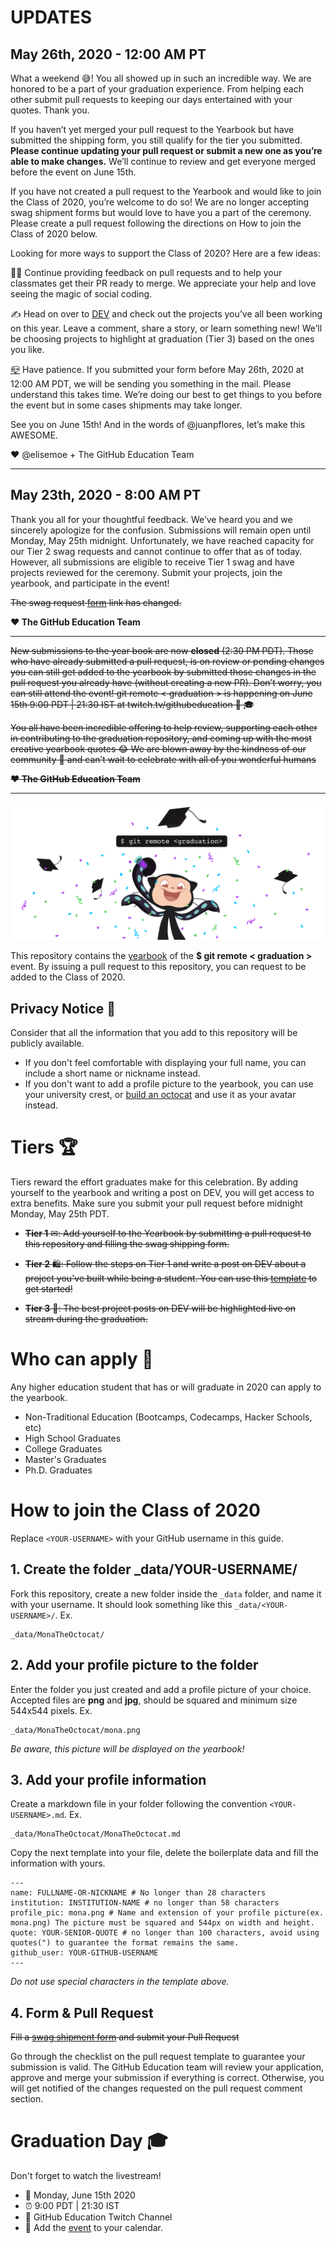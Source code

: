 # UPDATES
## May 26th, 2020 - 12:00 AM PT

What a weekend 😅! You all showed up in such an incredible way. We are honored to be a part of your graduation experience. From helping each other submit pull requests to keeping our days entertained with your quotes. Thank you.

If you haven’t yet merged your pull request to the Yearbook but have submitted the shipping form, you still qualify for the tier you submitted. **Please continue updating your pull request or submit a new one as you’re able to make changes.** We’ll continue to review and get everyone merged before the event on June 15th. 

If you have not created a pull request to the Yearbook and would like to join the Class of 2020, you’re welcome to do so! We are no longer accepting swag shipment forms but would love to have you a part of the ceremony. Please create a pull request following the directions on How to join the Class of 2020 below. 

Looking for more ways to support the Class of 2020? Here are a few ideas:

👩‍💻 Continue providing feedback on pull requests and to help your classmates get their PR ready to merge. We appreciate your help and love seeing the magic of social coding.

✍️ Head on over to [DEV](https://dev.to/t/octograd2020) and check out the projects you’ve all been working on this year. Leave a comment, share a story, or learn something new! We’ll be choosing projects to highlight at graduation (Tier 3) based on the ones you like.

[📪](https://emojipedia.org/closed-mailbox-with-lowered-flag/) Have patience. If you submitted your form before May 26th, 2020 at 12:00 AM PDT, we will be sending you something in the mail. Please understand this takes time. We’re doing our best to get things to you before the event but in some cases shipments may take longer. 

See you on June 15th! And in the words of @juanpflores, let’s make this AWESOME. 

❤️ @elisemoe + The GitHub Education Team

---

## May 23th, 2020 - 8:00 AM PT

Thank you all for your thoughtful feedback. We’ve heard you and we sincerely apologize for the confusion. Submissions will remain open until Monday, May 25th midnight.  Unfortunately, we have reached capacity for our Tier 2 swag requests and cannot continue to offer that as of today.  However, all submissions are eligible to receive Tier 1 swag and have projects reviewed for the ceremony. Submit your projects, join the yearbook, and participate in the event! 

~~The swag request [form](https://airtable.com/shrmuHxu38ZariKJi) link has changed.~~

**❤️ The GitHub Education Team**

---
~~New submissions to the year book are now **closed** (2:30 PM PDT). Those who have already submitted a pull request, is on review or pending changes you can still get added to the yearbook by submitted those changes in the pull request you already have (without creating a new PR). Don’t worry, you can still attend the event! git remote < graduation > is happening on June 15th 9:00 PDT | 21:30 IST at twitch.tv/githubeducation  🥳 🎓~~

~~You all have been incredible offering to help review, supporting each other in contributing to the graduation repository, and coming up with the most creative yearbook quotes 😂 We are blown away by the kindness of our community 🙌 and can’t wait to celebrate with all of you wonderful humans~~

~~**❤️ The GitHub Education Team**~~

---

![Graduation Mona](assets/card-min.png)

This repository contains the [yearbook](https://education.github.com/graduation/yearbook) of the **$ git remote < graduation >** event. By issuing a pull request to this repository, you can request to be added to the Class of 2020. 


## Privacy Notice 👀
Consider that all the information that you add to this repository will be publicly available.

- If you don't feel comfortable with displaying your full name, you can include a short name or nickname instead.
- If you don't want to add a profile picture to the yearbook, you can use your university crest, or [build an octocat](https://myoctocat.com/build-your-octocat/) and use it as your avatar instead. 


# Tiers 🏆

Tiers reward the effort graduates make for this celebration. By adding yourself to the yearbook and writing a post on DEV, you will get access to extra benefits. Make sure you submit your pull request before midnight Monday, May 25th PDT.


- ~~**Tier 1** ✉: Add yourself to the Yearbook by submitting a pull request to this repository and filling the swag shipping form.~~

- ~~**Tier 2** 🛍: Follow the steps on Tier 1 and write a post on DEV about a project you've built while being a student. You can use this [template](https://dev.to/new/octograd2020) to get started!~~
- ~~**Tier 3** 🏅: The best project posts on DEV will be highlighted live on stream during the graduation.~~

# Who can apply 📝
Any higher education student that has or will graduate in 2020 can apply to the yearbook.

- Non-Traditional Education (Bootcamps, Codecamps, Hacker Schools, etc)
- High School Graduates
- College Graduates
- Master's Graduates
- Ph.D. Graduates

# How to join the Class of 2020

Replace `<YOUR-USERNAME>` with your GitHub username in this guide.

## 1. Create the folder _data/YOUR-USERNAME/ 
Fork this repository, create a new folder inside the `_data` folder, and name it with your username. It should look something like this `_data/<YOUR-USERNAME>/`. Ex.


```
_data/MonaTheOctocat/
```

## 2. Add your profile picture to the folder
Enter the folder you just created and add a profile picture of your choice. Accepted files are **png** and **jpg**, should be squared and minimum size 544x544 pixels. Ex.


```
_data/MonaTheOctocat/mona.png
```

_Be aware, this picture will be displayed on the yearbook!_

## 3. Add your profile information
Create a markdown file in your folder following the convention `<YOUR-USERNAME>.md`. Ex.

```
_data/MonaTheOctocat/MonaTheOctocat.md
```
Copy the next template into your file, delete the boilerplate data and fill the information with yours.
```
---
name: FULLNAME-OR-NICKNAME # No longer than 28 characters
institution: INSTITUTION-NAME # no longer than 58 characters
profile_pic: mona.png # Name and extension of your profile picture(ex. mona.png) The picture must be squared and 544px on width and height.
quote: YOUR-SENIOR-QUOTE # no longer than 100 characters, avoid using quotes(") to guarantee the format remains the same.
github_user: YOUR-GITHUB-USERNAME
---
```

_Do not use special characters in the template above._

## 4. Form & Pull Request

~~Fill a [swag shipment form](https://airtable.com/shrmuHxu38ZariKJi) and submit your Pull Request~~

Go through the checklist on the pull request template to guarantee your submission is valid. The GitHub Education team will review your application, approve and merge your submission if everything is correct. Otherwise, you will get notified of the changes requested on the pull request comment section. 

# Graduation Day 🎓
Don't forget to watch the livestream! 

- 📆 Monday, June 15th 2020
- ⏰ 9:00 PDT | 21:30 IST
- 📍 GitHub Education Twitch Channel
- 📎 Add the [event](http://www.google.com/calendar/event?action=TEMPLATE&dates=20200615T160000Z%2F20200615T183000Z&text=%24%20git%20remote%20%3Cgraduation%3E%20%F0%9F%8E%93&location=https%3A%2F%2Fwww.twitch.tv%2Fgithubeducation&details=) to your calendar.

